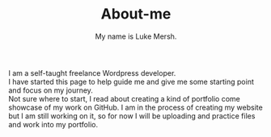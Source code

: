<header class="header">
<h1> About-me</h1>
My name is Luke Mersh.<br>
</header>
<main>
I am a self-taught freelance Wordpress developer.<br>
I have started this page to help guide me and give me some starting point and focus on my journey.<br>
Not sure where to start, I read about creating a kind of portfolio come showcase of my work on GitHub.
I am in the process of creating my website but I am still working on it, so for now I will be uploading and practice files and work into my portfolio.
</main>
